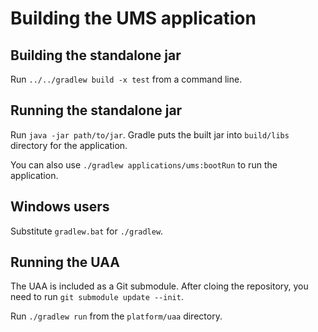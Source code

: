# Building the UMS application

## Building the standalone jar

Run `../../gradlew build -x test` from a command line.

## Running the standalone jar

Run `java -jar path/to/jar`. Gradle puts the built jar into `build/libs` directory
for the application.

You can also use `./gradlew applications/ums:bootRun` to run the application.

## Windows users

Substitute `gradlew.bat` for `./gradlew`.

## Running the UAA

The UAA is included as a Git submodule. After cloing the repository,
you need to run `git submodule update --init`.

Run `./gradlew run` from the `platform/uaa` directory.
